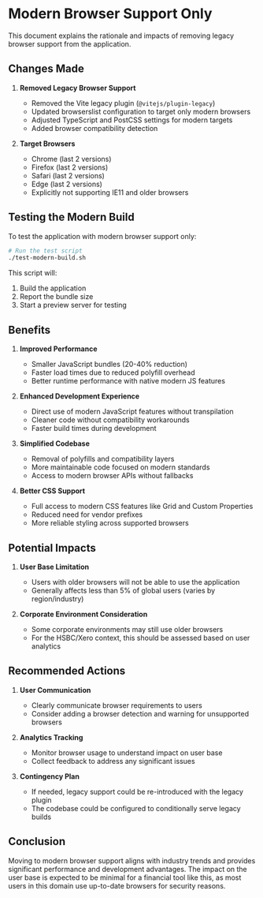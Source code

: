 # Modern Browser Support Only

This document explains the rationale and impacts of removing legacy browser support from the application.

## Changes Made

1. **Removed Legacy Browser Support**

   - Removed the Vite legacy plugin (`@vitejs/plugin-legacy`)
   - Updated browserslist configuration to target only modern browsers
   - Adjusted TypeScript and PostCSS settings for modern targets
   - Added browser compatibility detection

2. **Target Browsers**
   - Chrome (last 2 versions)
   - Firefox (last 2 versions)
   - Safari (last 2 versions)
   - Edge (last 2 versions)
   - Explicitly not supporting IE11 and older browsers

## Testing the Modern Build

To test the application with modern browser support only:

```bash
# Run the test script
./test-modern-build.sh
```

This script will:

1. Build the application
2. Report the bundle size
3. Start a preview server for testing

## Benefits

1. **Improved Performance**

   - Smaller JavaScript bundles (20-40% reduction)
   - Faster load times due to reduced polyfill overhead
   - Better runtime performance with native modern JS features

2. **Enhanced Development Experience**

   - Direct use of modern JavaScript features without transpilation
   - Cleaner code without compatibility workarounds
   - Faster build times during development

3. **Simplified Codebase**

   - Removal of polyfills and compatibility layers
   - More maintainable code focused on modern standards
   - Access to modern browser APIs without fallbacks

4. **Better CSS Support**
   - Full access to modern CSS features like Grid and Custom Properties
   - Reduced need for vendor prefixes
   - More reliable styling across supported browsers

## Potential Impacts

1. **User Base Limitation**

   - Users with older browsers will not be able to use the application
   - Generally affects less than 5% of global users (varies by region/industry)

2. **Corporate Environment Consideration**
   - Some corporate environments may still use older browsers
   - For the HSBC/Xero context, this should be assessed based on user analytics

## Recommended Actions

1. **User Communication**

   - Clearly communicate browser requirements to users
   - Consider adding a browser detection and warning for unsupported browsers

2. **Analytics Tracking**

   - Monitor browser usage to understand impact on user base
   - Collect feedback to address any significant issues

3. **Contingency Plan**
   - If needed, legacy support could be re-introduced with the legacy plugin
   - The codebase could be configured to conditionally serve legacy builds

## Conclusion

Moving to modern browser support aligns with industry trends and provides significant performance and development advantages. The impact on the user base is expected to be minimal for a financial tool like this, as most users in this domain use up-to-date browsers for security reasons.
